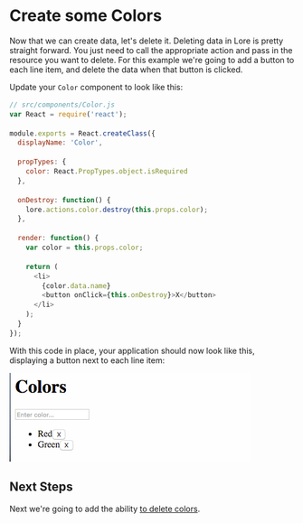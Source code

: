 # Create some Colors

Now that we can create data, let's delete it. Deleting data in Lore is pretty straight forward. You just need to 
call the appropriate action and pass in the resource you want to delete. For this example we're going to add a button
to each line item, and delete the data when that button is clicked.

Update your `Color` component to look like this:

```js
// src/components/Color.js
var React = require('react');

module.exports = React.createClass({
  displayName: 'Color',

  propTypes: {
    color: React.PropTypes.object.isRequired
  },

  onDestroy: function() {
    lore.actions.color.destroy(this.props.color);
  },

  render: function() {
    var color = this.props.color;

    return (
      <li>
        {color.data.name}
        <button onClick={this.onDestroy}>X</button>
      </li>
    );
  }
});
```

With this code in place, your application should now look like this, displaying a button next to each line item: 

![Input Box](../../images/tutorial-step3.png)

## Next Steps

Next we're going to add the ability [to delete colors](./DeleteColors.md).
